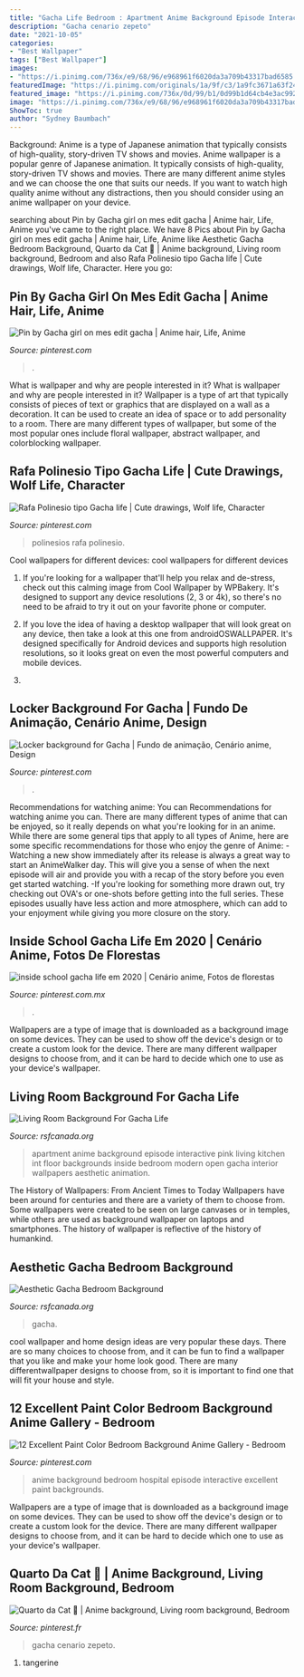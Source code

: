 ```yaml
---
title: "Gacha Life Bedroom : Apartment Anime Background Episode Interactive Pink Living Kitchen Int Floor Backgrounds Inside Bedroom Modern Open Gacha Interior Wallpapers Aesthetic Animation"
description: "Gacha cenario zepeto"
date: "2021-10-05"
categories:
- "Best Wallpaper"
tags: ["Best Wallpaper"]
images:
- "https://i.pinimg.com/736x/e9/68/96/e968961f6020da3a709b43317bad6585.jpg"
featuredImage: "https://i.pinimg.com/originals/1a/9f/c3/1a9fc3671a63f247d01ab56801d4ddde.jpg"
featured_image: "https://i.pinimg.com/736x/0d/99/b1/0d99b1d64cb4e3ac992848a2552747af.jpg"
image: "https://i.pinimg.com/736x/e9/68/96/e968961f6020da3a709b43317bad6585.jpg"
ShowToc: true
author: "Sydney Baumbach"
---
```



Background: Anime is a type of Japanese animation that typically consists of high-quality, story-driven TV shows and movies.
Anime wallpaper is a popular genre of Japanese animation. It typically consists of high-quality, story-driven TV shows and movies. There are many different anime styles and we can choose the one that suits our needs. If you want to watch high quality anime without any distractions, then you should consider using an anime wallpaper on your device.

	

		
searching about Pin by Gacha girl on mes edit gacha | Anime hair, Life, Anime you've came to the right place. We have 8 Pics about Pin by Gacha girl on mes edit gacha | Anime hair, Life, Anime like Aesthetic Gacha Bedroom Background, Quarto da Cat 🌙 | Anime background, Living room background, Bedroom and also Rafa Polinesio tipo Gacha life | Cute drawings, Wolf life, Character. Here you go:
		
    
## Pin By Gacha Girl On Mes Edit Gacha | Anime Hair, Life, Anime

<img loading=lazy src="https://i.pinimg.com/736x/26/1d/25/261d25aa2e8bb8d8ce91bc2363c0133e.jpg" onerror="this.onerror=null;this.src='https://tse2.mm.bing.net/th?id=OIP.lH_JAudgkptN8xEhbOTOcAHaHa&amp;pid=15.1';" alt="Pin by Gacha girl on mes edit gacha | Anime hair, Life, Anime">

_Source: pinterest.com_

>. 

	

What is wallpaper and why are people interested in it?
What is wallpaper and why are people interested in it?
Wallpaper is a type of art that typically consists of pieces of text or graphics that are displayed on a wall as a decoration. It can be used to create an idea of space or to add personality to a room. There are many different types of wallpaper, but some of the most popular ones include floral wallpaper, abstract wallpaper, and colorblocking wallpaper.

    
## Rafa Polinesio Tipo Gacha Life | Cute Drawings, Wolf Life, Character

<img loading=lazy src="https://i.pinimg.com/736x/d2/23/fb/d223fbb47f53e860462b668344261d76.jpg" onerror="this.onerror=null;this.src='https://tse2.mm.bing.net/th?id=OIP.1L94pY9q6vTeoCjTT4yprAAAAA&amp;pid=15.1';" alt="Rafa Polinesio tipo Gacha life | Cute drawings, Wolf life, Character">

_Source: pinterest.com_

>polinesios rafa polinesio. 

	

Cool wallpapers for different devices:
cool wallpapers for different devices 

1. If you're looking for a wallpaper that'll help you relax and de-stress, check out this calming image from Cool Wallpaper by WPBakery. It's designed to support any device resolutions (2, 3 or 4k), so there's no need to be afraid to try it out on your favorite phone or computer.

2. If you love the idea of having a desktop wallpaper that will look great on any device, then take a look at this one from androidOSWALLPAPER. It's designed specifically for Android devices and supports high resolution resolutions, so it looks great on even the most powerful computers and mobile devices.

3.

    
## Locker Background For Gacha | Fundo De Animação, Cenário Anime, Design

<img loading=lazy src="https://i.pinimg.com/736x/e9/68/96/e968961f6020da3a709b43317bad6585.jpg" onerror="this.onerror=null;this.src='https://tse4.mm.bing.net/th?id=OIP.cDmranDE-VNxBp2EY6RrTwHaEK&amp;pid=15.1';" alt="Locker background for Gacha | Fundo de animação, Cenário anime, Design">

_Source: pinterest.com_

>. 

	

Recommendations for watching anime: You can
Recommendations for watching anime you can. There are many different types of anime that can be enjoyed, so it really depends on what you're looking for in an anime. While there are some general tips that apply to all types of Anime, here are some specific recommendations for those who enjoy the genre of Anime: 
-Watching a new show immediately after its release is always a great way to start an AnimeWalker day. This will give you a sense of when the next episode will air and provide you with a recap of the story before you even get started watching. 
-If you're looking for something more drawn out, try checking out OVA's or one-shots before getting into the full series. These episodes usually have less action and more atmosphere, which can add to your enjoyment while giving you more closure on the story.

    
## Inside School Gacha Life Em 2020 | Cenário Anime, Fotos De Florestas

<img loading=lazy src="https://i.pinimg.com/736x/cf/1e/63/cf1e63d622d6dd10aad6a0f489067faa.jpg" onerror="this.onerror=null;this.src='https://tse1.mm.bing.net/th?id=OIP.wczxXe37-qK4KydKpaTMWAHaEK&amp;pid=15.1';" alt="inside school gacha life em 2020 | Cenário anime, Fotos de florestas">

_Source: pinterest.com.mx_

>. 

	

Wallpapers are a type of image that is downloaded as a background image on some devices. They can be used to show off the device's design or to create a custom look for the device. There are many different wallpaper designs to choose from, and it can be hard to decide which one to use as your device's wallpaper.

    
## Living Room Background For Gacha Life

<img loading=lazy src="https://i.pinimg.com/originals/ff/16/a9/ff16a9280777c3aefb130b23b526a20c.png" onerror="this.onerror=null;this.src='https://tse1.mm.bing.net/th?id=OIP.4qZu2W_7Ystm52Pp0aT0hgHaEY&amp;pid=15.1';" alt="Living Room Background For Gacha Life">

_Source: rsfcanada.org_

>apartment anime background episode interactive pink living kitchen int floor backgrounds inside bedroom modern open gacha interior wallpapers aesthetic animation. 

	

The History of Wallpapers: From Ancient Times to Today
Wallpapers have been around for centuries and there are a variety of them to choose from. Some wallpapers were created to be seen on large canvases or in temples, while others are used as background wallpaper on laptops and smartphones. The history of wallpaper is reflective of the history of humankind.

    
## Aesthetic Gacha Bedroom Background

<img loading=lazy src="https://i.pinimg.com/originals/4e/61/99/4e619954c932433b9d308c9cb9107d4a.png" onerror="this.onerror=null;this.src='https://tse3.mm.bing.net/th?id=OIP.3fEhuwnAicycrlWJfhaqfgHaEY&amp;pid=15.1';" alt="Aesthetic Gacha Bedroom Background">

_Source: rsfcanada.org_

>gacha. 

	

cool wallpaper and home design ideas are very popular these days. There are so many choices to choose from, and it can be fun to find a wallpaper that you like and make your home look good. There are many differentwallpaper designs to choose from, so it is important to find one that will fit your house and style.

    
## 12 Excellent Paint Color Bedroom Background Anime Gallery - Bedroom

<img loading=lazy src="https://i.pinimg.com/originals/1a/9f/c3/1a9fc3671a63f247d01ab56801d4ddde.jpg" onerror="this.onerror=null;this.src='https://tse2.mm.bing.net/th?id=OIP.cugjr-rbHYHYAT6-wpHxRgHaEY&amp;pid=15.1';" alt="12 Excellent Paint Color Bedroom Background Anime Gallery - Bedroom">

_Source: pinterest.com_

>anime background bedroom hospital episode interactive excellent paint backgrounds. 

	

Wallpapers are a type of image that is downloaded as a background image on some devices. They can be used to show off the device's design or to create a custom look for the device. There are many different wallpaper designs to choose from, and it can be hard to decide which one to use as your device's wallpaper.

    
## Quarto Da Cat 🌙 | Anime Background, Living Room Background, Bedroom

<img loading=lazy src="https://i.pinimg.com/736x/0d/99/b1/0d99b1d64cb4e3ac992848a2552747af.jpg" onerror="this.onerror=null;this.src='https://tse2.mm.bing.net/th?id=OIP.mhKBE9S3-YlSPY6jRUfHCgHaI4&amp;pid=15.1';" alt="Quarto da Cat 🌙 | Anime background, Living room background, Bedroom">

_Source: pinterest.fr_

>gacha cenario zepeto. 

	

1. tangerine 

